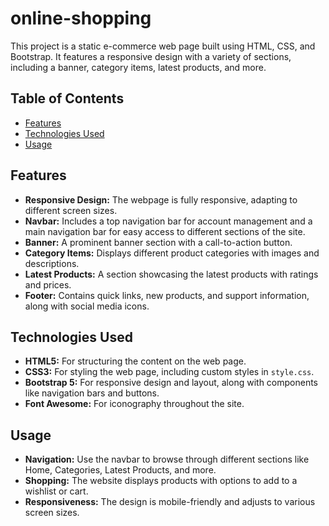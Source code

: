# online-shopping

This project is a static e-commerce web page built using HTML, CSS, and Bootstrap. It features a responsive design with a variety of sections, including a banner, category items, latest products, and more.

## Table of Contents

- [Features](#features)
- [Technologies Used](#technologies-used)
- [Usage](#usage)

## Features

- **Responsive Design:** The webpage is fully responsive, adapting to different screen sizes.
- **Navbar:** Includes a top navigation bar for account management and a main navigation bar for easy access to different sections of the site.
- **Banner:** A prominent banner section with a call-to-action button.
- **Category Items:** Displays different product categories with images and descriptions.
- **Latest Products:** A section showcasing the latest products with ratings and prices.
- **Footer:** Contains quick links, new products, and support information, along with social media icons.

## Technologies Used

- **HTML5:** For structuring the content on the web page.
- **CSS3:** For styling the web page, including custom styles in `style.css`.
- **Bootstrap 5:** For responsive design and layout, along with components like navigation bars and buttons.
- **Font Awesome:** For iconography throughout the site.

## Usage
- **Navigation:** Use the navbar to browse through different sections like Home, Categories, Latest Products, and more.
- **Shopping:** The website displays products with options to add to a wishlist or cart.
- **Responsiveness:** The design is mobile-friendly and adjusts to various screen sizes.
